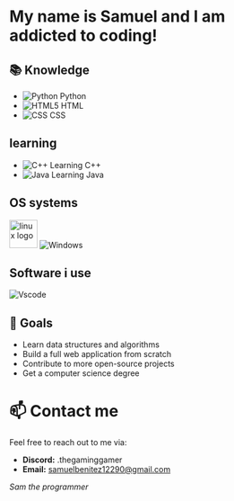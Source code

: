 # My name is Samuel and I am addicted to coding!

## 📚 Knowledge

- ![Python](https://img.shields.io/badge/Python-3776AB?style=flat-square&logo=python&logoColor=white) Python
- ![HTML5](https://img.shields.io/badge/HTML5-E34F26?style=flat-square&logo=html5&logoColor=white) HTML
- ![CSS](https://img.shields.io/badge/CSS3-1572B6?style=for-the-badge&logo=css3&logoColor=white) CSS

## learning
- ![C++](https://img.shields.io/badge/C++-00599C?style=flat-square&logo=c%2B%2B&logoColor=white) Learning C++
- ![Java](https://img.shields.io/badge/Java-007396?style=flat-square&logo=java&logoColor=white) Learning Java


## OS systems
<img src="https://github.com/Samuel12209/Samuel12209/assets/157180807/0eeefa8d-29eb-46ff-8342-bf3dc62c82ba" alt="linux logo" width="50"> ![Windows](https://shields.io/badge/Windows--9cf?logo=Windows&style=social) 

## Software i use 
![Vscode](https://img.shields.io/badge/Vscode-007ACC?style=for-the-badge&logo=visualstudiocode&logoColor=white)

## 🌱 Goals

- Learn data structures and algorithms
- Build a full web application from scratch
- Contribute to more open-source projects
- Get a computer science degree

# 📫 Contact me

Feel free to reach out to me via:

- **Discord:** .thegaminggamer
- **Email:** samuelbenitez12290@gmail.com

*Sam the programmer*
